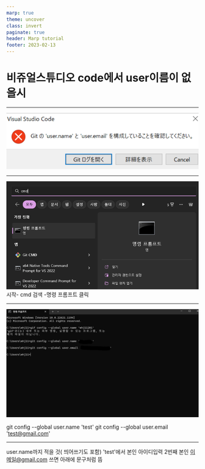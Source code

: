 ```yaml
---
marp: true
theme: uncover
class: invert
paginate: true
header: Marp tutorial
footer: 2023-02-13
---
```

# 비쥬얼스튜디오 code에서 user이름이 없을시

---

![h:400](./Vscondnotname/img1.png)

---

 ![h:400](./Vscondnotname/img.png)
 시작- cmd 검색 -명령 프롬프트 클릭

 ---
![h:400](./Vscondnotname/img2.png)

git config --global user.name 'test' 
git config --global user.email 'test@gmail.com'


---

user.name까지 적을 것( 띄어쓰기도 포함) 'test'에서 본인 아이디입력
2번째 본인 이메일@gmail.com 쓰면 아래에 문구처럼 뜸